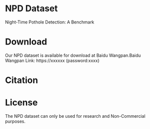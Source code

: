 # NPD Dataset
Night-Time Pothole Detection: A Benchmark
# Download
Our NPD dataset is available for download at Baidu Wangpan.Baidu Wangpan Link: https://xxxxxx (password:xxxx)
# Citation

# License
The NPD dataset can only be used for research and Non-Commercial purposes.
